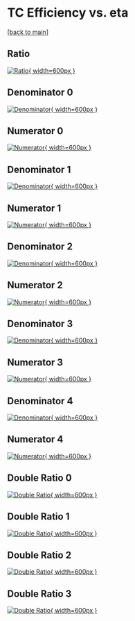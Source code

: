 # TC Efficiency vs. eta

[[back to main](./)]



## Ratio

[![Ratio](../mtv/var/TC_loweta_13_1_eff_eta.png){ width=600px }](../mtv/var/TC_loweta_13_1_eff_eta.pdf)

## Denominator 0

[![Denominator](../mtv/den/TC_loweta_13_1_eff_eta_den0.png){ width=600px }](../mtv/den/TC_loweta_13_1_eff_eta_den0.pdf)

## Numerator 0

[![Numerator](../mtv/num/TC_loweta_13_1_eff_eta_num0.png){ width=600px }](../mtv/num/TC_loweta_13_1_eff_eta_num0.pdf)

## Denominator 1

[![Denominator](../mtv/den/TC_loweta_13_1_eff_eta_den1.png){ width=600px }](../mtv/den/TC_loweta_13_1_eff_eta_den1.pdf)

## Numerator 1

[![Numerator](../mtv/num/TC_loweta_13_1_eff_eta_num1.png){ width=600px }](../mtv/num/TC_loweta_13_1_eff_eta_num1.pdf)

## Denominator 2

[![Denominator](../mtv/den/TC_loweta_13_1_eff_eta_den2.png){ width=600px }](../mtv/den/TC_loweta_13_1_eff_eta_den2.pdf)

## Numerator 2

[![Numerator](../mtv/num/TC_loweta_13_1_eff_eta_num2.png){ width=600px }](../mtv/num/TC_loweta_13_1_eff_eta_num2.pdf)

## Denominator 3

[![Denominator](../mtv/den/TC_loweta_13_1_eff_eta_den3.png){ width=600px }](../mtv/den/TC_loweta_13_1_eff_eta_den3.pdf)

## Numerator 3

[![Numerator](../mtv/num/TC_loweta_13_1_eff_eta_num3.png){ width=600px }](../mtv/num/TC_loweta_13_1_eff_eta_num3.pdf)

## Denominator 4

[![Denominator](../mtv/den/TC_loweta_13_1_eff_eta_den4.png){ width=600px }](../mtv/den/TC_loweta_13_1_eff_eta_den4.pdf)

## Numerator 4

[![Numerator](../mtv/num/TC_loweta_13_1_eff_eta_num4.png){ width=600px }](../mtv/num/TC_loweta_13_1_eff_eta_num4.pdf)

## Double Ratio 0

[![Double Ratio](../mtv/ratio/TC_loweta_13_1_eff_eta_ratio0.png){ width=600px }](../mtv/ratio/TC_loweta_13_1_eff_eta_ratio0.pdf)

## Double Ratio 1

[![Double Ratio](../mtv/ratio/TC_loweta_13_1_eff_eta_ratio1.png){ width=600px }](../mtv/ratio/TC_loweta_13_1_eff_eta_ratio1.pdf)

## Double Ratio 2

[![Double Ratio](../mtv/ratio/TC_loweta_13_1_eff_eta_ratio2.png){ width=600px }](../mtv/ratio/TC_loweta_13_1_eff_eta_ratio2.pdf)

## Double Ratio 3

[![Double Ratio](../mtv/ratio/TC_loweta_13_1_eff_eta_ratio3.png){ width=600px }](../mtv/ratio/TC_loweta_13_1_eff_eta_ratio3.pdf)

